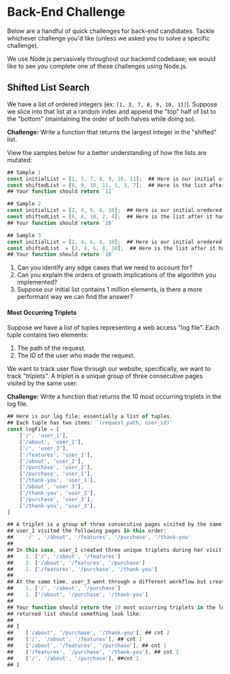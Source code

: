 # Back-End Challenge

Below are a handful of quick challenges for back-end candidiates. Tackle whichever challenge you'd like (unless we asked you to solve a specific challenge).

We use Node.js pervasively throughout our backend codebase; we would like to see you complete one of these challenges using Node.js.

## Shifted List Search

We have a list of ordered integers (ex: `[1, 3, 7, 8, 9, 10, 11]`). Suppose we slice into that list at a random index and append the "top" half of list to the "bottom" (maintaining the order of both halves while doing so).

**Challenge:** Write a function that returns the largest integer in the "shifted" list.

View the samples below for a better understanding of how the lists are mutated:

```javascript
## Sample 1
const initialList = [1, 3, 7, 8, 9, 10, 11];  ## Here is our initial ordered list
const shiftedList = [8, 9, 10, 11, 1, 3, 7];  ## Here is the list after it has been sliced (at index 3) and shifted
## Your function should return `11`

## Sample 2
const initialList = [2, 4, 6, 8, 10];  ## Here is our initial oredered list
const shiftedList = [6, 8, 10, 2, 4];  ## Here is the list after it has been sliced (at index 2) and shifted
## Your function should return `10`

## Sample 3
const initialList = [2, 4, 6, 8, 10];  ## Here is our initial oredered list
const shiftedList  = [2, 4, 6, 8, 10];  ## Here is the list after it has been sliced (at index 0) and shifted
## Your function should return `10`
```

1. Can you identify any edge cases that we need to account for?
2. Can you explain the orders of growth implications of the algorithm you implemented?
3. Suppose our initial list contains 1 million elements, is there a more performant way we can find the answer?


#### Most Occurring Triplets

Suppose we have a list of tuples representing a web access "log file". Each tuple contains two elements:

1. The path of the request.
2. The ID of the user who made the request.

We want to track user flow through our website; specifically, we want to track "triplets". A triplet is a unique group of three consecutive pages visited by the same user.

**Challenge:** Write a function that returns the 10 most occurring triplets in the log file.

```javascript
## Here is our log file; essentially a list of tuples.
## Each tuple has two items: `(request_path, user_id)`
const logFile = [
    ['/', 'user_1'],
    ['/about', 'user_1'],
    ['/', 'user_3'],
    ['/features', 'user_1'],
    ['/about', 'user_2'],
    ['/purchase', 'user_2'],
    ['/purchase', 'user_1'],
    ['/thank-you', 'user_1'],
    ['/about', 'user_3'],
    ['/thank-you', 'user_2'],
    ['/purchase', 'user_3'],
    ['/thank-you', 'user_3'],
]

## A triplet is a group of three consecutive pages visited by the same user. For example,
## user_1 visited the following pages in this order:
##    '/' , '/about', '/features', '/purchase', '/thank-you'
##
## In this case, user_1 created three unique triplets during her visit:
##    1. ['/', '/about', '/features']
##    2. ['/about', '/features', '/purchase']
##    2. ['/features', '/purchase', '/thank-you']
##
## At the same time, user_3 went through a different workflow but created two unique triplets during his visit:
##    1. ['/', '/about', '/purchase']
##    2. ['/about', '/purchase', '/thank-you']
##
## Your function should return the 10 most occurring triplets in the log file. Given the log file above, the
## returned list should something look like:
##
## [
##    ['/about', '/purchase', '/thank-you'], ## cnt 2
##    ['/', '/about', '/features'], ## cnt 1
##    ['/about', '/features', '/purchase'], ## cnt 1
##    ['/features', '/purchase', '/thank-you'], ## cnt 1
##    ['/', '/about', '/purchase'], ##cnt 1
## ]
```

